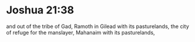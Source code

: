 # Joshua 21:38

and out of the tribe of Gad, Ramoth in Gilead with its pasturelands, the city of refuge for the manslayer, Mahanaim with its pasturelands,
